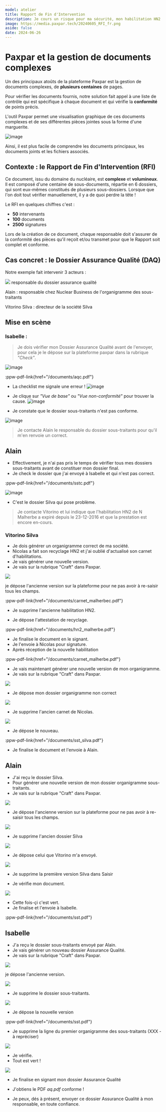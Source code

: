 ```yaml
---
model: atelier
title: Rapport de Fin d'Intervention
description: Je cours un risque pour ma sécurité, mon habilitation HN2 est expirée. 
image: https://media.paxpar.tech/20240605_RFI_fr.png
aside: false
date: 2024-06-26
---
```




# Paxpar et la gestion de documents complexes

Un des principaux atoûts de la plateforme Paxpar est la gestion de documents complexes, de **plusieurs centaines** de pages.

Pour vérifier les documents fournis, notre solution fait appel à une liste de contrôle qui est spécifique à chaque document et qui vérifie la **conformité** de points précis.

L'outil Paxpar permet une visualisation graphique de ces documents complexes et de ses différentes pièces jointes sous la forme d'une marguerite.

![image](/custom/assu_sini/documents/20240616-RFI-VuePiecesJointes.png)

Ainsi, il est plus facile de comprendre les documents principaux, les documents joints et les fichiers associés.


##  Contexte : le Rapport de Fin d'Intervention (RFI)

Ce document, issu du domaine du nucléaire, est **complexe** et **volumineux**. Il est composé d'une centaine de sous-documents, répartie en 6 dossiers, qui sont eux-mêmes constitués de plusieurs sous-dossiers.
Lorsque que l'on doit tout vérifier manuellement, il y a de quoi perdre la tête !

Le RFI en quelques chiffres c'est : 
- **50** intervenants
- **100** documents
- **2500** signatures

Lors de la création de ce document, chaque responsable doit s'assurer de la conformité des pièces qu'il reçoit et/ou transmet pour que le Rapport soit complet et conforme.


## Cas concret : le Dossier Assurance Qualité (DAQ)

Notre exemple fait intervenir 3 acteurs :

![](https://media.paxpar.tech/RFI_kpi-isa.png) responsable du dossier assurance qualité

Alain : responsable chez Nuclear Business de l'organigramme des sous-traitants

Vitorino Silva : directeur de la société Silva

## Mise en scène


### **Isabelle** :

> Je dois vérifier mon Dossier Assurance Qualité avant de l'envoyer, pour cela je le dépose sur la plateforme paxpar dans la rubrique _"Check"_.

![image](/custom/assu_sini/documents/DAQ-removebg-preview.png)

:ppw-pdf-link{href="/documents/aqc.pdf"}

- La checklist me signale une erreur !
![image](/custom/assu_sini/documents/pp_check1.png)

- Je clique sur _"Vue de base"_ ou _"Vue non-conformité"_ pour trouver la cause.
![image](/custom/assu_sini/documents/pp_check2.png)

- Je constate que le dossier sous-traitants n'est pas conforme.   

![image](/custom/RFI/scenarios/rfi_silva_date_ko_NM.png)

> Je contacte Alain le responsable du dossier sous-traitants pour qu'il m'en renvoie un correct.  

## Alain

- Effectivement, je n'ai pas pris le temps de vérifier tous mes dossiers sous-traitants avant de constituer mon dossier final.
- Je check le dossier que j'ai envoyé à Isabelle et qui n'est pas correct.

:ppw-pdf-link{href="/documents/sstc.pdf"}

![image](/custom/RFI/scenarios/rfi_org_ss_traitant.png)

- C'est le dossier Silva qui pose problème.

> Je contacte Vitorino et lui indique que l'habilitation HN2 de N Malherbe a expiré depuis le 23-12-2016 et que la prestation est encore en-cours.

### Vitorino Silva

- Je dois générer un organigramme correct de ma société. <br>
- Nicolas a fait son recyclage HN2 et j'ai oublié d'actualisé son carnet d'habilitations.
- Je vais générer une nouvelle version.
- Je vais sur la rubrique "Craft" dans Paxpar.

![](/custom/RFI/scenarios/rfi_craft_carnet.png)

 je dépose l'ancienne version sur la plateforme pour ne pas avoir à re-saisir tous les champs.

:ppw-pdf-link{href="/documents/carnet_malherbec.pdf"}

- Je supprime l'ancienne habilitation HN2.

- Je dépose l'attestation de recyclage.

:ppw-pdf-link{href="/documents/hn2_malherbe.pdf"}

- Je finalise le document en le signant.
- Je l'envoie à Nicolas pour signature.
- Après réception de la nouvelle habilitation

:ppw-pdf-link{href="/documents/carnet_malherbe.pdf"}

- Je vais maintenant générer une nouvelle version de mon organigramme.
- Je vais sur la rubrique "Craft" dans Paxpar.

![](/custom/RFI/scenarios/rfi_org.png)

- Je dépose mon dossier organigramme non correct

![](/custom/RFI/scenarios/rfi_org_silva.png)

- Je supprime l'ancien carnet de Nicolas.

![](/custom/RFI/scenarios/rfi_org_silva_malherbe_sup.png)

- Je dépose le nouveau.

:ppw-pdf-link{href="/documents/sst_silva.pdf"}

- Je finalise le document et l'envoie à Alain.

## Alain

- J'ai reçu le dossier Silva.
- Pour générer une nouvelle version de mon dossier organigramme sous-traitants.
- Je vais sur la rubrique "Craft" dans Paxpar.

![](/custom/RFI/scenarios/rfi_craft_sst.png)

- Je dépose l'ancienne version sur la plateforme pour ne pas avoir à re-saisir tous les champs.

![](/custom/RFI/scenarios/rfi_sst_saisie.png)

- Je supprime l'ancien dossier Silva

![](/custom/RFI/scenarios/rfi_sst_sup_silva.png)

- Je dépose celui que Vitorino m'a envoyé.

![](/custom/RFI/scenarios/rfi_sst_depot.png)

- Je supprime la première version Silva dans Saisir 

- Je vérifie mon document.

![](/custom/RFI/scenarios/rfi_vue_simplifie.png)

- Cette fois-çi c'est vert.
- Je finalise et l'envoie à Isabelle.

:ppw-pdf-link{href="/documents/sst.pdf"}

## Isabelle

- J'a reçu le dossier sous-traitants envoyé par Alain.
- Je vais générer un nouveau dossier Assurance Qualité.
- Je vais sur la rubrique "Craft" dans Paxpar.

![](/custom/assu_sini/documents/001_craft_aq.png)

 je dépose l'ancienne version.

![](/custom/assu_sini/documents/002_pdf.png)

- Je supprime le dossier sous-traitants.

![](/custom/RFI/scenarios/rfi_aq_sst_sup.png)

- Je dépose la nouvelle version 

:ppw-pdf-link{href="/documents/sst.pdf"}

- Je supprime la ligne du premier organigramme des sous-traitants (XXX - à repréciser)

![](/custom/assu_sini/documents/005_liste_docs.png)

- Je vérifie.
- Tout est vert !    

![](/custom/assu_sini/documents/006_verif.png)

- Je finalise en signant mon dossier Assurance Qualité

- J'obtiens le PDF _aq.pdf_ conforme ! <br>
- Je peux, dés à présent, envoyer ce dossier Assurance Qualité à mon responsable, en toute confiance.
